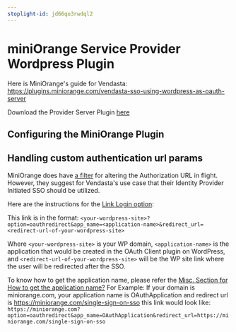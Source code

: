 ```yaml
---
stoplight-id: jd66qo3rwdql2
---
```


# miniOrange Service Provider Wordpress Plugin

Here is MiniOrange's guide for Vendasta:
https://plugins.miniorange.com/vendasta-sso-using-wordpress-as-oauth-server

Download the Provider Server Plugin [here](https://plugins.miniorange.com/wordpress-oauth-server)

## Configuring the MiniOrange Plugin

## Handling custom authentication url params

MiniOrange does have [a filter](https://developers.miniorange.com/docs/oauth/wordpress/client/wordpress-hooks) for altering the Authorization URL in flight. However, they suggest for Vendasta's use case that their Identity Provider Initiated SSO should be utilized.

Here are the instructions for the [Link Login option](https://developers.miniorange.com/docs/oauth/wordpress/client/login-options#link-login):

This link is in the format:
```<your-wordpress-site>?option=oauthredirect&app_name=<application-name>&redirect_url=<redirect-url-of-your-wordpress-site>```

Where `<your-wordpress-site>` is your WP domain, `<application-name>` is the application that would be created in the OAuth Client plugin on WordPress, and `<redirect-url-of-your-wordpress-site>` will be the WP site link where the user will be redirected after the SSO.

To know how to get the application name, please refer the [Misc. Section for How to get the application name?](https://developers.miniorange.com/docs/oauth/wordpress/client/miscellaneous-info#getting-application-name)
For Example: If your domain is miniorange.com, your application name is OAuthApplication and redirect url is https://miniorange.com/single-sign-on-sso this link would look like:
`https://miniorange.com?option=oauthredirect&app_name=OAuthApplication&redirect_url=https://miniorange.com/single-sign-on-sso`
